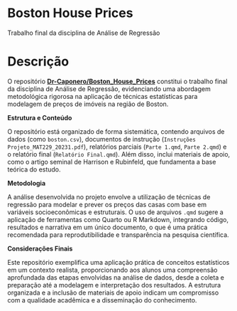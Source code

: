 # Boston House Prices
 Trabalho final da disciplina de Análise de Regressão
# Descrição

O repositório **[Dr-Caponero/Boston\_House\_Prices](https://github.com/Dr-Caponero/Boston_House_Prices)** constitui o trabalho final da disciplina de Análise de Regressão, evidenciando uma abordagem metodológica rigorosa na aplicação de técnicas estatísticas para modelagem de preços de imóveis na região de Boston.

**Estrutura e Conteúdo**

O repositório está organizado de forma sistemática, contendo arquivos de dados (como `boston.csv`), documentos de instrução (`Instruções Projeto_MAT229_20231.pdf`), relatórios parciais (`Parte 1.qmd`, `Parte 2.qmd`) e o relatório final (`Relatório Final.qmd`). Além disso, inclui materiais de apoio, como o artigo seminal de Harrison e Rubinfeld, que fundamenta a base teórica do estudo.

**Metodologia**

A análise desenvolvida no projeto envolve a utilização de técnicas de regressão para modelar e prever os preços das casas com base em variáveis socioeconômicas e estruturais. O uso de arquivos `.qmd` sugere a aplicação de ferramentas como Quarto ou R Markdown, integrando código, resultados e narrativa em um único documento, o que é uma prática recomendada para reprodutibilidade e transparência na pesquisa científica.

**Considerações Finais**

Este repositório exemplifica uma aplicação prática de conceitos estatísticos em um contexto realista, proporcionando aos alunos uma compreensão aprofundada das etapas envolvidas na análise de dados, desde a coleta e preparação até a modelagem e interpretação dos resultados. A estrutura organizada e a inclusão de materiais de apoio indicam um compromisso com a qualidade acadêmica e a disseminação do conhecimento.
